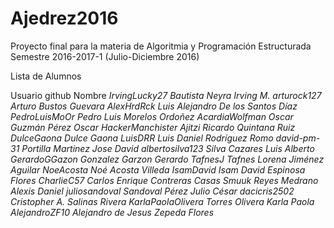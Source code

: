 # Ajedrez2016

Proyecto final para la materia de Algoritmia y Programación Estructurada
Semestre 2016-2017-1 (Julio-Diciembre 2016)

Lista de Alumnos

Usuario github      Nombre 
*IrvingLucky27       Bautista Neyra Irving M.*
*arturock127         Arturo Bustos Guevara*
*AlexHrdRck          Luis Alejandro De los Santos Díaz*
*PedroLuisMoOr       Pedro Luis Morelos Ordoñez*
*AcardiaWolfman      Oscar Guzmán Pérez Oscar*
*HackerManchister    Ajitzi Ricardo Quintana Ruiz*
*DulceGaona          Dulce Gaona*
*LuisDRR             Luis Daniel Rodríguez Romo*
*david-pm-31         Portilla Martinez Jose David*
*albertosilva123     Silva Cazares Luis Alberto* 
*GerardoGGazon       Gonzalez Garzon Gerardo*
*TafnesJ             Tafnes Lorena Jiménez Aguilar*
*NoeAcosta           Noé Acosta Villeda*
*IsamDavid           Isam David Espinosa Flores*
*CharlieC57          Carlos Enrique Contreras Casas*
*Smuuk               Reyes Medrano Alexis Daniel*
*juliosandoval       Sandoval Pérez Julio César*
*dacicris2502        Cristopher A. Salinas Rivera*
*KarlaPaolaOlivera   Torres Olivera Karla Paola*
*AlejandroZF10       Alejandro de Jesus Zepeda Flores*




